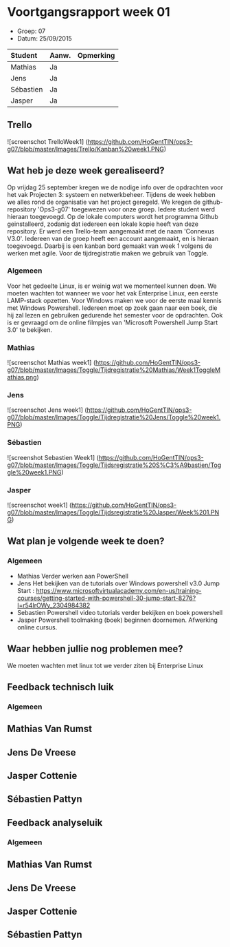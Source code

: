 # Voortgangsrapport week 01

* Groep: 07
* Datum: 25/09/2015

| Student  | Aanw. | Opmerking |
| :---     | :---  | :---      |
| Mathias  |  Ja   |           |
| Jens     |  Ja   |           |
| Sébastien|  Ja   |           |
| Jasper   |  Ja   |           |

## Trello
![screenschot TrelloWeek1] (https://github.com/HoGentTIN/ops3-g07/blob/master/Images/Trello/Kanban%20week1.PNG)


## Wat heb je deze week gerealiseerd?
Op vrijdag 25 september kregen we de nodige info over de opdrachten voor het vak Projecten 3: systeem en netwerkbeheer.
Tijdens de week hebben we alles rond de organisatie van het project geregeld. We kregen de github-repository 'Ops3-g07' toegewezen voor onze groep. Iedere student werd hieraan toegevoegd. 
Op de lokale computers wordt het programma Github geinstalleerd, zodanig dat iedereen een lokale kopie heeft van deze repository. Er werd een Trello-team aangemaakt met de naam 'Connexus V3.0'. Iedereen van de groep heeft een account aangemaakt, en is hieraan toegevoegd.
Daarbij is een kanban bord gemaakt van week 1 volgens de werken met agile. Voor de tijdregistratie maken we gebruik van Toggle. 


### Algemeen
Voor het gedeelte Linux, is er weinig wat we momenteel kunnen doen. We moeten wachten tot wanneer we voor het vak Enterprise Linux, een eerste LAMP-stack opzetten.
Voor Windows maken we voor de eerste maal kennis met Windows Powershell. Iedereen moet op zoek gaan naar een boek, die hij zal lezen en gebruiken gedurende het semester voor de opdrachten.
Ook is er gevraagd om de online filmpjes van 'Microsoft Powershell Jump Start 3.0' te bekijken.

### Mathias

![screenschot Mathias week1] (https://github.com/HoGentTIN/ops3-g07/blob/master/Images/Toggle/Tijdregistratie%20Mathias/Week1ToggleMathias.png)

### Jens

![screenschot Jens week1] (https://github.com/HoGentTIN/ops3-g07/blob/master/Images/Toggle/Tijdregistratie%20Jens/Toggle%20week1.PNG)

### Sébastien

![screenshot Sebastien Week1] (https://github.com/HoGentTIN/ops3-g07/blob/master/Images/Toggle/Tijdsregistratie%20S%C3%A9bastien/Toggle%20week1.PNG)

### Jasper

![screenschot week1] (https://github.com/HoGentTIN/ops3-g07/blob/master/Images/Toggle/Tijdsregistratie%20Jasper/Week%201.PNG)


## Wat plan je volgende week te doen?

### Algemeen
- Mathias
Verder werken aan PowerShell
- Jens
Het bekijken van de tutorials over Windows powershell v3.0 Jump Start : https://www.microsoftvirtualacademy.com/en-us/training-courses/getting-started-with-powershell-30-jump-start-8276?l=r54IrOWy_2304984382
- Sebastien
Powershell video tutorials verder bekijken en boek powershell
- Jasper
Powershell toolmaking (boek) beginnen doornemen. Afwerking online cursus.

## Waar hebben jullie nog problemen mee?

We moeten wachten met linux tot we verder ziten bij Enterprise Linux

## Feedback technisch luik

### Algemeen

## Mathias Van Rumst
## Jens De Vreese
## Jasper Cottenie
## Sébastien Pattyn

## Feedback analyseluik

### Algemeen

## Mathias Van Rumst
## Jens De Vreese
## Jasper Cottenie
## Sébastien Pattyn

